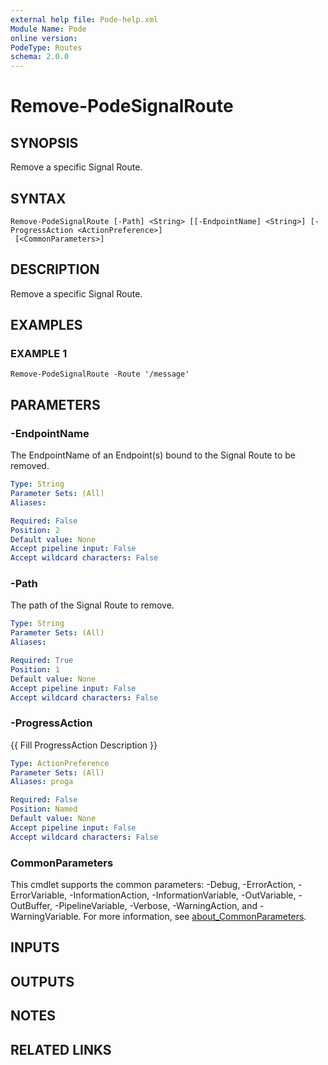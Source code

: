 ```yaml
---
external help file: Pode-help.xml
Module Name: Pode
online version:
PodeType: Routes
schema: 2.0.0
---
```


# Remove-PodeSignalRoute

## SYNOPSIS
Remove a specific Signal Route.

## SYNTAX

```
Remove-PodeSignalRoute [-Path] <String> [[-EndpointName] <String>] [-ProgressAction <ActionPreference>]
 [<CommonParameters>]
```

## DESCRIPTION
Remove a specific Signal Route.

## EXAMPLES

### EXAMPLE 1
```
Remove-PodeSignalRoute -Route '/message'
```

## PARAMETERS

### -EndpointName
The EndpointName of an Endpoint(s) bound to the Signal Route to be removed.

```yaml
Type: String
Parameter Sets: (All)
Aliases:

Required: False
Position: 2
Default value: None
Accept pipeline input: False
Accept wildcard characters: False
```

### -Path
The path of the Signal Route to remove.

```yaml
Type: String
Parameter Sets: (All)
Aliases:

Required: True
Position: 1
Default value: None
Accept pipeline input: False
Accept wildcard characters: False
```

### -ProgressAction
{{ Fill ProgressAction Description }}

```yaml
Type: ActionPreference
Parameter Sets: (All)
Aliases: proga

Required: False
Position: Named
Default value: None
Accept pipeline input: False
Accept wildcard characters: False
```

### CommonParameters
This cmdlet supports the common parameters: -Debug, -ErrorAction, -ErrorVariable, -InformationAction, -InformationVariable, -OutVariable, -OutBuffer, -PipelineVariable, -Verbose, -WarningAction, and -WarningVariable. For more information, see [about_CommonParameters](http://go.microsoft.com/fwlink/?LinkID=113216).

## INPUTS

## OUTPUTS

## NOTES

## RELATED LINKS
